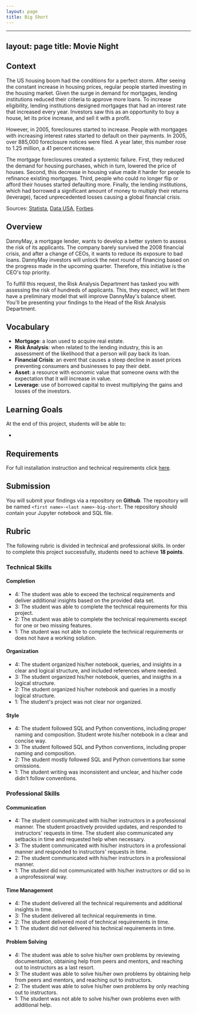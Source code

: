 ```yaml
---
layout: page
title: Big Short
---
```


---
layout: page
title: Movie Night
---

## Context

The US housing boom had the conditions for a perfect storm. After seeing the constant increase in housing prices, regular people started investing in the housing market. Given the surge in demand for mortgages, lending institutions reduced their criteria to approve more loans. To increase eligibility, lending institutions designed mortgages that had an interest rate that increased every year. Investors saw this as an opportunity to buy a house, let its price increase, and sell it with a profit.

However, in 2005, foreclosures started to increase. People with mortgages with increasing interest rates started to default on their payments. In 2005, over 885,000 foreclosure notices were filed. A year later, this number rose to 1.25 million, a 41 percent increase.

The mortgage foreclosures created a systemic failure. First, they reduced the demand for housing purchases, which in turn, lowered the price of houses. Second, this decrease in housing value made it harder for people to refinance existing mortgages. Third, people who could no longer flip or afford their houses started defaulting more. Finally, the lending institutions, which had borrowed a significant amount of money to multiply their returns (leverage), faced unprecedented losses causing a global financial crisis.

Sources: [Statista](https://www.statista.com/statistics/185100/revenue-sources-of-us-motion-picture-and-video-industry-2009/), [Data USA](https://datausa.io/profile/naics/motion-pictures-video-industries), [Forbes](https://www.forbes.com/sites/sergeiklebnikov/2020/05/22/streaming-wars-continue-heres-how-much-netflix-amazon-disney-and-their-rivals-are-spending-on-new-content/?sh=3faf0ee3623b).

## Overview

DannyMay, a mortgage lender, wants to develop a better system to assess the risk of its applicants. The company barely survived the 2008 financial crisis, and after a change of CEOs, it wants to reduce its exposure to bad loans. DannyMay investors will unlock the next round of financing based on the progress made in the upcoming quarter. Therefore, this initiative is the CEO's top priority.

To fulfill this request, the Risk Analysis Department has tasked you with assessing the risk of hundreds of applicants. This, they expect, will let them have a preliminary model that will improve DannyMay's balance sheet. You'll be presenting your findings to the Head of the Risk Analysis Department.

## Vocabulary

* **Mortgage**: a loan used to acquire real estate.
* **Risk Analysis**: when related to the lending industry, this is an assessment of the likelihood that a person will pay back its loan.
* **Financial Crisis**: an event that causes a steep decline in asset prices preventing consumers and businesses to pay their debt.
* **Asset**: a resource with economic value that someone owns with the expectation that it will increase in value.
* **Leverage**: use of borrowed capital to invest multiplying the gains and losses of the investors.

## Learning Goals

At the end of this project, students will be able to:

* 

## Requirements

For full installation instruction and technical requirements click [here](https://github.com/mihir787/turing_data_projects/tree/main/project_4_big_short).

## Submission

You will submit your findings via a repository on **Github**. The repository will be named `<first name>-<last name>-big-short`. The repository should contain your Jupyter notebook and SQL file.

## Rubric

The following rubric is divided in technical and professional skills. In order to complete this project successfully, students need to achieve **18 points**.

### Technical Skills

#### Completion

+ 4: The student was able to exceed the technical requirements and deliver additional insights based on the provided data set.
+ 3: The student was able to complete the technical requirements for this project.
+ 2: The student was able to complete the technical requirements except for one or two missing features.
+ 1: The student was not able to complete the technical requirements or does not have a working solution.

#### Organization

+ 4: The student organized his/her notebook, queries, and insights in a clear and logical structure, and included references where needed.
+ 3: The student organized his/her notebook, queries, and insigths in a logical structure.
+ 2: The student organized his/her notebook and queries in a mostly logical structure.
+ 1: The student's project was not clear nor organized.

#### Style

+ 4: The student followed SQL and Python conventions, including proper naming and composition. Student wrote his/her notebook in a clear and concise way.
+ 3: The student followed SQL and Python conventions, including proper naming and composition.
+ 2: The student mostly followed SQL and Python conventions bar some omissions.
+ 1: The student writing was inconsistent and unclear, and his/her code didn't follow conventions.

### Professional Skills

#### Communication

+ 4: The student communicated with his/her instructors in a professional manner. The student proactively provided updates, and responded to instructors' requests in time. The student also communicated any setbacks in time and requested help when necessary.
+ 3: The student communicated with his/her instructors in a professional manner and responded to instructors' requests in time.
+ 2: The student communicated with his/her instructors in a professional manner.
+ 1: The student did not communicated with his/her instructors or did so in a unprofessional way.

#### Time Management

+ 4: The student delivered all the technical requirements and additional insights in time.
+ 3: The student delivered all technical requirements in time.
+ 2: The student delivered most of technical requirements in time.
+ 1: The student did not delivered his technical requirements in time.

#### Problem Solving

+ 4: The student was able to solve his/her own problems by reviewing documentation, obtaining help from peers and mentors, and reaching out to instructors as a last resort.
+ 3: The student was able to solve his/her own problems by obtaining help from peers and mentors, and reaching out to instructors.
+ 2: The student was able to solve his/her own problems by only reaching out to instructors.
+ 1: The student was not able to solve his/her own problems even with additional help.